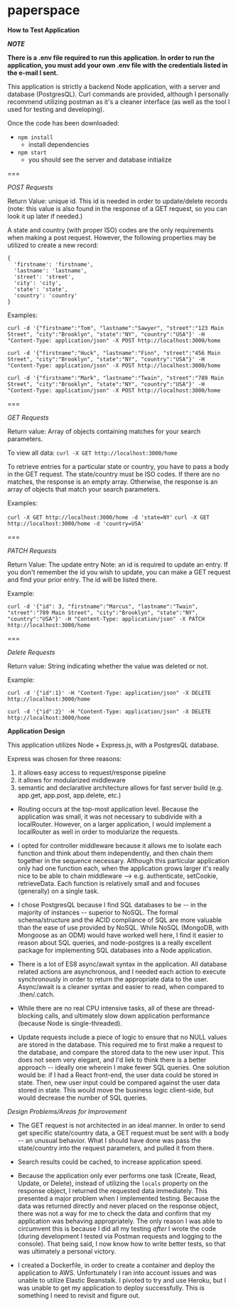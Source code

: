 # paperspace

**How to Test Application**

***NOTE***

**There is a .env file required to run this application. In order to run the application, you must add your own .env file with the credentials listed in the e-mail I sent.**

This application is strictly a backend Node application, with a server and database (PostgresQL). Curl commands are provided, although I personally recommend utilizing postman as it's a cleaner interface (as well as the tool I used for testing and developing). 

Once the code has been downloaded:

- `npm install`
  - install dependencies
- `npm start`
  - you should see the server and database initialize
  
===

*POST Requests*

Return Value: unique id. This id is needed in order to update/delete records (note: this value is also found in the response of a GET request, so you can look it up later if needed.)

A state and country (with proper ISO) codes are the only requirements when making a post request. However, the following properties may be utilized to create a new record:

```
{
  'firstname': 'firstname',
  'lastname': 'lastname',
  'street': 'street',
  'city': 'city',
  'state': 'state',
  'country': 'country'
}
```

Examples: 
```
curl -d '{"firstname":"Tom", "lastname":"Sawyer", "street":"123 Main Street", "city":"Brooklyn", "state":"NY", "country":"USA"}' -H "Content-Type: application/json" -X POST http://localhost:3000/home

curl -d '{"firstname":"Huck", "lastname":"Finn", "street":"456 Main Street", "city":"Brooklyn", "state":"NY", "country":"USA"}' -H "Content-Type: application/json" -X POST http://localhost:3000/home

curl -d '{"firstname":"Mark", "lastname":"Twain", "street":"789 Main Street", "city":"Brooklyn", "state":"NY", "country":"USA"}' -H "Content-Type: application/json" -X POST http://localhost:3000/home

```

===

*GET Requests*

Return value: Array of objects containing matches for your search parameters.

To view all data: `curl -X GET http://localhost:3000/home`

To retrieve entries for a particular state or country, you have to pass a body in the GET request. The state/country must be ISO codes. If there are no matches, the response is an empty array. Otherwise, the response is an array of objects that match your search parameters.

Examples:

`curl -X GET http://localhost:3000/home -d 'state=NY'`
`curl -X GET http://localhost:3000/home -d 'country=USA'`

===

*PATCH Requests*

Return Value: The update entry
Note: an id is required to update an entry. If you don't remember the id you wish to update, you can make a GET request and find your prior entry. The id will be listed there.

Example:
```
curl -d '{"id": 3, "firstname":"Marcus", "lastname":"Twain", "street":"789 Main Street", "city":"Brooklyn", "state":"NY", "country":"USA"}' -H "Content-Type: application/json" -X PATCH http://localhost:3000/home
```

===

*Delete Requests*

Return value: String indicating whether the value was deleted or not.

Example:
```
curl -d '{"id":1}' -H "Content-Type: application/json" -X DELETE http://localhost:3000/home

curl -d '{"id":2}' -H "Content-Type: application/json" -X DELETE http://localhost:3000/home
```

**Application Design**

This application utilizes Node + Express.js, with a PostgresQL database.

Express was chosen for three reasons:

1. it allows easy access to request/response pipeline
2. it allows for modularized middleware
3. semantic and declarative architecture allows for fast server build (e.g. app.get, app.post, app.delete, etc.)

- Routing occurs at the top-most application level. Because the application was small, it was not necessary to subdivide with a localRouter. However, on a larger application, I would implement a localRouter as well in order to modularize the requests.

- I opted for controller middleware because it allows me to isolate each function and think about them independently, and then chain them together in the sequence necessary. Although this particular application only had one function each, when the application grows larger it's really nice to be able to chain middleware --> e.g. authenticate, setCookie, retrieveData. Each function is relatively small and and focuses (generally) on a single task.

- I chose PostgresQL because I find SQL databases to be -- in the majority of instances -- superior to NoSQL. The formal schema/structure and the ACID compliance of SQL are more valuable than the ease of use provided by NoSQL. While NoSQL (MongoDB, with Mongoose as an ODM) would have worked well here, I find it easier to reason about SQL queries, and node-postgres is a really excellent package for implementing SQL databases into a Node application.

- There is a lot of ES8 async/await syntax in the application. All database related actions are asynchronous, and I needed each action to execute synchronously in order to return the appropriate data to the user. Async/await is a cleaner syntax and easier to read, when compared to .then/.catch.

- While there are no real CPU intensive tasks, all of these are thread-blocking calls, and ultimately slow down application performance (because Node is single-threaded).

- Update requests include a piece of logic to ensure that no NULL values are stored in the database. This required me to first make a request to the database, and compare the stored data to the new user input. This does not seem very elegant, and I'd liek to think there is a better approach -- ideally one wherein I make fewer SQL queries. One solution would be: if I had a React front-end, the user data could be stored in state. Then, new user input could be compared against the user data stored in state. This would move the business logic client-side, but would decrease the number of SQL queries.

*Design Problems/Areas for Improvement*
- The GET request is not architected in an ideal manner. In order to send get specific state/country data, a GET request must be sent with a body -- an unusual behavior. What I should have done was pass the state/country into the request parameters, and pulled it from there.

- Search results could be cached, to increase application speed.

- Because the application only ever performs one task (Create, Read, Update, or Delete), instead of utilizing the `locals` property on the response object, I returned the requested data immediately. This presented a major problem when I implemented testing. Because the data was returned directly and never placed on the response object, there was not a way for me to check the data and confirm that my application was behaving appropriately. The only reason I was able to circumvent this is because I did all my testing *after* I wrote the code (during development I tested via Postman requests and logging to the console). That being said, I now know how to write better tests, so that was ultimately a personal victory.

- I created a Dockerfile, in order to create a container and deploy the application to AWS. Unfortunately I ran into account issues and was unable to utilize Elastic Beanstalk. I pivoted to try and use Heroku, but I was unable to get my application to deploy successfully. This is something I need to revisit and figure out.
